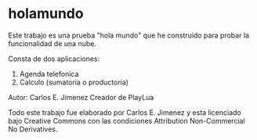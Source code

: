 # holamundo
Este trabajo es una prueba "hola mundo" que he construido para probar la funcionalidad de una nube.

Consta de dos aplicaciones:
1) Agenda telefonica
2) Calculo (sumatoria o productoria)

Autor: Carlos E. Jimenez
Creador de PlayLua

Todo este trabajo fue elaborado por Carlos E. Jimenez y esta licenciado bajo Creative Commons con las condiciones Attribution Non-Commercial No Derivatives.
